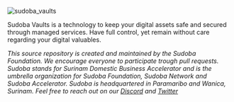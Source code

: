 ![sudoba_vaults](https://www.sudoba.com/image/logos/sudoba_vaults.png)

Sudoba Vaults is a technology to keep your digital assets safe and secured through managed services. Have full control, yet remain without care regarding your digital valuables.

*This source repository is created and maintained by the Sudoba Foundation. We encourage everyone to participate trough pull requests.
Sudoba stands for Surinam Domestic Business Accelerator and is the umbrella organization for Sudoba Foundation, Sudoba Network and Sudoba Accelerator.
Sudoba is headquartered in Paramaribo and Wanica, Surinam. 
Feel free to reach out on our [Discord](https://discord.gg/pKhhXCW) and [Twitter](https://twitter.com/SudobaNetwork)*
